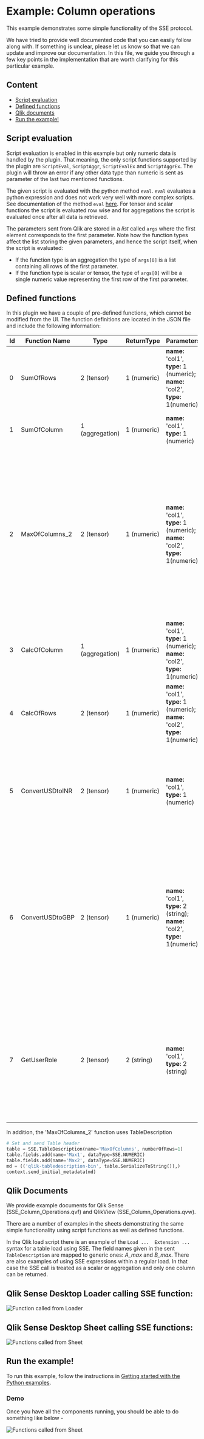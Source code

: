 # Example: Column operations
This example demonstrates some simple functionality of the SSE protocol.

We have tried to provide well documented code that you can easily follow along with. If something is unclear, please let us know so that we can update and improve our documentation. In this file, we guide you through a few key points in the implementation that are worth clarifying for this particular example.

## Content
* [Script evaluation](#script-evaluation)
* [Defined functions](#defined-functions)
* [Qlik documents](#qlik-documents)
* [Run the example!](#run-the-example)

## Script evaluation
Script evaluation is enabled in this example but only numeric data is handled by the plugin. That meaning, the only script functions supported by the plugin are `ScriptEval`, `ScriptAggr`, `ScriptEvalEx` and `ScriptAggrEx`. The plugin will throw an error if any other data type than numeric is sent as parameter of the last two mentioned functions.  

The given script is evaluated with the python method `eval`. `eval` evaluates a python expression and does not work very well with more complex scripts. See documentation of the method `eval` [here](https://docs.python.org/3/library/functions.html#eval). For tensor and scalar functions the script is evaluated row wise and for aggregations the script is evaluated once after all data is retrieved.  

The parameters sent from Qlik are stored in a _list_ called `args` where the first element corresponds to the first parameter. Note how the function types affect the list storing the given parameters, and hence the script itself, when the script is evaluated:
* If the function type is an aggregation the type of `args[0]` is a list containing all rows of the first parameter.
* If the function type is scalar or tensor, the type of `args[0]` will be a single numeric value representing the first row of the first parameter.

## Defined functions
In this plugin we have a couple of pre-defined functions, which cannot be modified from the UI. The function definitions are located in the  JSON file and include the following information:

| __Id__ | __Function Name__ | __Type__ | __ReturnType__ | __Parameters__ | Calculation | Remarks |
| ----- | ----- | ----- | ------ | ----- | ----- | ----- |
| 0 | SumOfRows | 2 (tensor) | 1 (numeric) | __name:__ 'col1', __type:__ 1 (numeric); __name:__ 'col2', __type:__ 1(numeric) | Built-in Python | The `SumOfRows` function is a tensor function summing two columns row-wise. |
| 1 | SumOfColumn| 1 (aggregation) | 1 (numeric) | __name:__ 'col1', __type:__ 1 (numeric) | Built-in Python | The `SumOfColumn` function is an aggregation and sums the values in a column. |
| 2 | MaxOfColumns_2 | 2 (tensor) | 1 (numeric) | __name:__ 'col1', __type:__ 1 (numeric); __name:__ 'col2', __type:__ 1(numeric) | Built-in Python | The `MaxOfColumns_2` function computes the maximum in each of two columns and returns the maximum values in two columns, therefore making it appropriate to be used from the Qlik load script. The function also sets the TableDescription header before sending the result.  |
| 3 | CalcOfColumn | 1 (aggregation) | 1 (numeric) | __name:__ 'col1', __type:__ 1 (numeric); __name:__ 'col2', __type:__ 1(numeric) | CustomCalc Library | The `CalcOfColumn` function is an aggregation and multiplies the values in a column. |
| 4 | CalcOfRows | 2 (tensor) | 1 (numeric) | __name:__ 'col1', __type:__ 1 (numeric); __name:__ 'col2', __type:__ 1(numeric) | CustomCalc Library | The `CalcOfRows` function is a tensor function multiplying two columns row-wise. |
| 5 | ConvertUSDtoINR | 2 (tensor) | 1 (numeric) | __name:__ 'col1', __type:__ 1 (numeric) | CustomCalc Library |  The `ConvertUSDtoINR` function is a tensor function that converts column with values in USD to INR currency. This function uses forex_python API.|
| 6 | ConvertUSDtoGBP | 2 (tensor) | 1 (numeric) | __name:__ 'col1', __type:__ 2 (string); __name:__ 'col2', __type:__ 1(numeric) | CustomCalc Library | The `ConvertUSDtoGBP` function is a tensor function that converts column with values in USD to GBP currency. This function uses forex_python API and the users.csv file. In addition, this function takes in the Qlik built-in function OSUser() for authentication and authorization.  |
| 7 | GetUserRole | 2 (tensor) | 2 (string) | __name:__ 'col1', __type:__ 2 (string) | CustomCalc Library | The `GetUserRole` function is a tensor function that retrieves the role for a given user. This function uses the users.csv file. In addition, this function takes in the Qlik built-in function OSUser() for authentication and authorization. |

In addition, the 'MaxOfColumns_2' function uses TableDescription

```python
# Set and send Table header
table = SSE.TableDescription(name='MaxOfColumns', numberOfRows=1)
table.fields.add(name='Max1', dataType=SSE.NUMERIC)
table.fields.add(name='Max2', dataType=SSE.NUMERIC)
md = (('qlik-tabledescription-bin', table.SerializeToString()),)
context.send_initial_metadata(md)
```

## Qlik Documents
We provide example documents for Qlik Sense (SSE_Column_Operations.qvf) and QlikView (SSE_Column_Operations.qvw).

There are a number of examples in the sheets demonstrating the same simple functionality using script functions as well as defined functions.

In the Qlik load script there is an example of the `Load ...  Extension ...` syntax for a table load using SSE. The field names given in the sent `TableDescription` are mapped to generic ones: _A_max_ and _B_max_. There are also examples of using SSE expressions within a regular load. In that case the SSE call is treated as a scalar or aggregation and only one column can be returned.

## Qlik Sense Desktop Loader calling SSE function:

![Function called from Loader](qlik-sense-ldr.PNG?raw=true "Function called from Loader")

## Qlik Sense Desktop Sheet calling SSE functions:

![Functions called from Sheet](qlik-sense-fns.PNG?raw=true "Functions called from Sheet")

## Run the example!
To run this example, follow the instructions in [Getting started with the Python examples](../GetStarted.md).

### Demo
Once you have all the components running, you should be able to do something like below -

![Functions called from Sheet](qlik-sse-fns.gif?raw=true "Functions called from Sheet")
